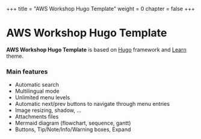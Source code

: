 +++
title = "AWS Workshop Hugo Template"
weight = 0
chapter = false
+++

# AWS Workshop Hugo Template

**AWS Workshop Hugo Template** is based on [Hugo](https://gohugo.io/) framework and [Learn](https://github.com/matcornic/hugo-theme-learn/) theme.

### Main features

- Automatic search
- Multilingual mode
- Unlimited menu levels
- Automatic next/prev buttons to navigate through menu entries
- Image resizing, shadow, ...
- Attachments files
- Mermaid diagram (flowchart, sequence, gantt)
- Buttons, Tip/Note/Info/Warning boxes, Expand
